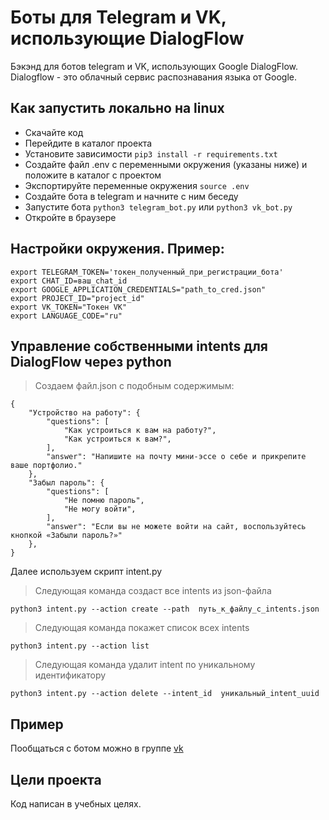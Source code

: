# Боты для Telegram и VK, использующие DialogFlow

Бэкэнд для ботов telegram и VK, использующих Google DialogFlow.
Dialogflow - это облачный сервис распознавания языка от Google.

## Как запустить локально на linux

* Скачайте код
* Перейдите в каталог проекта
* Установите зависимости `pip3 install -r requirements.txt`
* Создайте файл .env с переменными окружения (указаны ниже) и положите в каталог с проектом
* Экспортируйте переменные окружения `source .env`
* Создайте бота в telegram и начните с ним беседу
* Запустите бота `python3 telegram_bot.py` или `python3 vk_bot.py`
* Откройте в браузере 

## Настройки окружения. Пример:

```
export TELEGRAM_TOKEN='токен_полученный_при_регистрации_бота'
export CHAT_ID=ваш_chat_id
export GOOGLE_APPLICATION_CREDENTIALS="path_to_cred.json"
export PROJECT_ID="project_id"
export VK_TOKEN="Токен VK"
export LANGUAGE_CODE="ru"
```

## Управление собственными intents для DialogFlow через python

> Создаем файл.json с подобным содержимым:

```
{
    "Устройство на работу": {
        "questions": [
            "Как устроиться к вам на работу?",
            "Как устроиться к вам?",
        ],
        "answer": "Напишите на почту мини-эссе о себе и прикрепите ваше портфолио."
    },
    "Забыл пароль": {
        "questions": [
            "Не помню пароль",
            "Не могу войти",
        ],
        "answer": "Если вы не можете войти на сайт, воспользуйтесь кнопкой «Забыли пароль?»"
    },
}
```
Далее используем скрипт intent.py

> Следующая команда создаст все intents из json-файла
```
python3 intent.py --action create --path  путь_к_файлу_с_intents.json
```
> Следующая команда покажет список всех intents
```
python3 intent.py --action list
```
> Следующая команда удалит intent по уникальному идентификатору
```
python3 intent.py --action delete --intent_id  уникальный_intent_uuid
```

## Пример
Пообщаться с ботом можно в группе [vk](https://vk.com/club207322228)

## Цели проекта

Код написан в учебных целях.